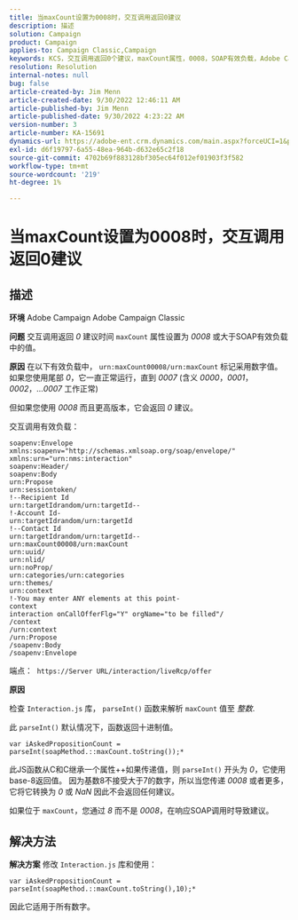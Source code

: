 ```yaml
---
title: 当maxCount设置为0008时，交互调用返回0建议
description: 描述
solution: Campaign
product: Campaign
applies-to: Campaign Classic,Campaign
keywords: KCS，交互调用返回0个建议，maxCount属性，0008，SOAP有效负载，Adobe Campaign，Adobe Campaign Classic
resolution: Resolution
internal-notes: null
bug: false
article-created-by: Jim Menn
article-created-date: 9/30/2022 12:46:11 AM
article-published-by: Jim Menn
article-published-date: 9/30/2022 4:23:22 AM
version-number: 3
article-number: KA-15691
dynamics-url: https://adobe-ent.crm.dynamics.com/main.aspx?forceUCI=1&pagetype=entityrecord&etn=knowledgearticle&id=178a6d43-5940-ed11-9db1-0022480866ad
exl-id: d6f19797-6a55-48ea-964b-d632e65c2f18
source-git-commit: 4702b69f883128bf305ec64f012ef01903f3f582
workflow-type: tm+mt
source-wordcount: '219'
ht-degree: 1%

---
```


# 当maxCount设置为0008时，交互调用返回0建议

## 描述


<b>环境</b>
Adobe Campaign Adobe Campaign Classic

<b>问题</b>
交互调用返回 *0* 建议时间 `maxCount` 属性设置为 *0008* 或大于SOAP有效负载中的值。

<b>原因</b>
在以下有效负载中， `urn:maxCount00008/urn:maxCount` 标记采用数字值。
如果您使用尾部 *0*，它一直正常运行，直到 *0007* (含义 *0000*，*0001*，*0002*，...*0007* 工作正常)

但如果您使用 *0008* 而且更高版本，它会返回 *0* 建议。

交互调用有效负载：


```
soapenv:Envelope xmlns:soapenv="http://schemas.xmlsoap.org/soap/envelope/" xmlns:urn="urn:nms:interaction"
soapenv:Header/
soapenv:Body
urn:Propose
urn:sessiontoken/
!--Recipient Id
urn:targetIdrandom/urn:targetId--
!-Account Id-
urn:targetIdrandom/urn:targetId
!--Contact Id
urn:targetIdrandom/urn:targetId--
urn:maxCount00008/urn:maxCount
urn:uuid/
urn:nlid/
urn:noProp/
urn:categories/urn:categories
urn:themes/
urn:context
!-You may enter ANY elements at this point-
context
interaction onCallOfferFlg="Y" orgName="to be filled"/
/context
/urn:context
/urn:Propose
/soapenv:Body
/soapenv:Envelope
```




端点： 
`https://Server URL/interaction/liveRcp/offer`

<b>原因</b>

检查 `Interaction.js` 库， `parseInt()` 函数来解析 `maxCount` 值至 *整数*.

此 `parseInt()` 默认情况下，函数返回十进制值。


```
var iAskedPropositionCount = parseInt(soapMethod.::maxCount.toString());*
```


此JS函数从C和C继承一个属性++如果传递值，则 `parseInt()` 开头为 *0*，它使用base-8返回值。
因为基数8不接受大于7的数字，所以当您传递 *0008* 或者更多，它将它转换为 *0* 或 *NaN* 因此不会返回任何建议。

如果位于 `maxCount`，您通过 *8* 而不是 *0008*，在响应SOAP调用时导致建议。


## 解决方法


<b>解决方案</b>
修改 `Interaction.js` 库和使用：




```
var iAskedPropositionCount = parseInt(soapMethod.::maxCount.toString(),10);*
```




因此它适用于所有数字。
